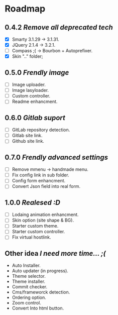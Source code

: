 # Roadmap
## 0.4.2 *Remove all deprecated tech*
* [x] Smarty 3.1.29 -> 3.1.31.
* [x] JQuery 2.1.4 -> 3.2.1.
* [ ] Compass ;( -> Bourbon + Autoprefixer.
* [x] Skin ".." folder;

## 0.5.0 *Frendly image*
* [ ] Image uploader.
* [ ] Image lasyloader.
* [ ] Custom controller.
* [ ] Readme enhancment.

## 0.6.0 *Gitlab suport*
* [ ] GitLab repository detection.
* [ ] Gitlab site link.
* [ ] Github site link.

## 0.7.0 *Frendly advanced settings*
* [ ] Remove mmenu -> handmade menu.
* [ ] Fix config link in sub folder.
* [ ] Config form enhancment.
* [ ] Convert Json field into real form.

## 1.0.0 *Realesed :D*
* [ ] Lodaing animation enhancment.
* [ ] Skin option (site shape & BG).
* [ ] Starter custom theme.
* [ ] Starter custom controller.
* [ ] Fix virtual hostlink.

## Other idea *I need more time... ;(*
* Auto Installer.
* Auto updater (in progress).
* Theme selector.
* Theme installer.
* Commit checker.
* Cms/frameworck detection.
* Ordering option.
* Zoom control.
* Convert Into html button.